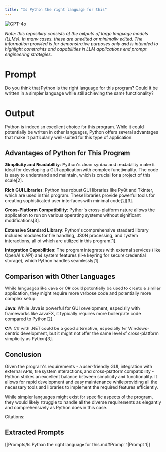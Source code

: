 ```yaml
---
title: "Is Python the right language for this"
---
```

![GPT-4o](https://img.shields.io/badge/GPT--4o-3333FF?style=for-the-badge&logo=openai&logoColor=white)



*Note: this repository consists of the outputs of large language models (LLMs). In many cases, these are unedited or minimally edited. The information provided is for demonstrative purposes only and is intended to highlight constraints and capabilities in LLM applications and prompt engineering strategies.*


# Prompt

Do you think that Python is the right language for this program? Could it be written in a simpler language while still achieving the same functionality?
# Output

Python is indeed an excellent choice for this program. While it could potentially be written in other languages, Python offers several advantages that make it particularly well-suited for this type of application:

## Advantages of Python for This Program

**Simplicity and Readability**: Python's clean syntax and readability make it ideal for developing a GUI application with complex functionality. The code is easy to understand and maintain, which is crucial for a project of this scale[2].

**Rich GUI Libraries**: Python has robust GUI libraries like PyQt and Tkinter, which are used in this program. These libraries provide powerful tools for creating sophisticated user interfaces with minimal code[2][3].

**Cross-Platform Compatibility**: Python's cross-platform nature allows the application to run on various operating systems without significant modifications[3].

**Extensive Standard Library**: Python's comprehensive standard library includes modules for file handling, JSON processing, and system interactions, all of which are utilized in this program[1].

**Integration Capabilities**: The program integrates with external services (like OpenAI's API) and system features (like keyring for secure credential storage), which Python handles seamlessly[1].

## Comparison with Other Languages

While languages like Java or C# could potentially be used to create a similar application, they might require more verbose code and potentially more complex setup:

**Java**: While Java is powerful for GUI development, especially with frameworks like JavaFX, it typically requires more boilerplate code compared to Python[2].

**C#**: C# with .NET could be a good alternative, especially for Windows-centric development, but it might not offer the same level of cross-platform simplicity as Python[3].

## Conclusion

Given the program's requirements - a user-friendly GUI, integration with external APIs, file system interactions, and cross-platform compatibility - Python strikes an excellent balance between simplicity and functionality. It allows for rapid development and easy maintenance while providing all the necessary tools and libraries to implement the required features efficiently.

While simpler languages might exist for specific aspects of the program, they would likely struggle to handle all the diverse requirements as elegantly and comprehensively as Python does in this case.

Citations:
 




## Extracted Prompts
[[Prompts/Is Python the right language for this.md#Prompt 1|Prompt 1]]

